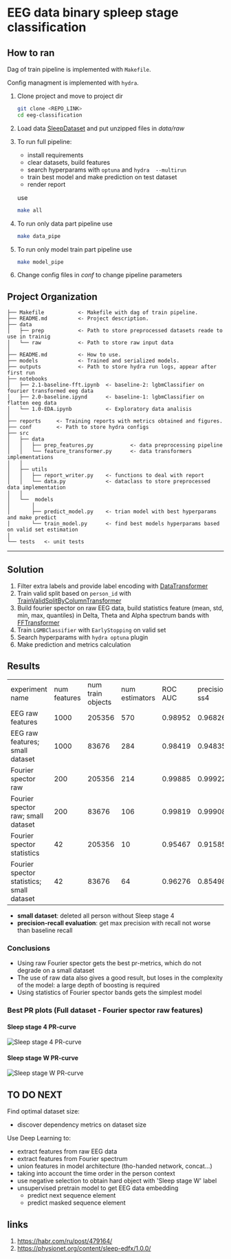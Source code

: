 # EEG data binary spleep stage classification
## How to ran
Dag of train pipeline is implemented with `Makefile`.

Config managment is implemented with `hydra`.
1. Clone project and move to project dir
   ```bash
   git clone <REPO_LINK>
   cd eeg-classification
   ```
2. Load data [SleepDataset](https://mega.nz/folder/WbAXUCZD#iRr7rcXJZ3pMPemVd4JUQw) and put unzipped files in *data/raw*
3. To run full pipeline:
    * install requirements
    * clear datasets, build features
    * search hyperparams with `optuna` and `hydra  --multirun`
    * train best model and make prediction on test dataset
    * render report
    
    use
    ```bash
    make all
    ```
4. To run only data part pipeline use
    ```bash
   make data_pipe  
   ```
5. To run only model train part pipeline use
    ```bash
   make model_pipe
    ```
6. Change config files in *conf* to change pipeline parameters

Project Organization
------------

    ├── Makefile           <- Makefile with dag of train pipeline.
    ├── README.md          <- Project description.
    ├── data
    │   ├── prep           <- Path to store preprocessed datasets reade to use in trainig
    │   └── raw            <- Path to store raw input data
    │
    ├── README.md          <- How to use.
    ├── models             <- Trained and serialized models.
    ├── outputs            <- Path to store hydra run logs, appear after first run
    ├── notebooks
    │   ├── 2.1-baseline-fft.ipynb  <- baseline-2: lgbmClassifier on fourier transformed eeg data
    │   ├── 2.0-baseline.ipynd      <- baseline-1: lgbmClassifier on flatten eeg data
    │   └── 1.0-EDA.ipynb           <- Exploratory data analisis
    │
    ├── reports     <- Training reports with metrics obtained and figures.
    ├── conf        <- Path to store hydra configs
    ├── src                
    │   ├── data   
    │   │   ├── prep_features.py            <- data preprocessing pipeline
    │   │   └── feature_transformer.py      <- data transformers implementations
    │   │
    │   ├── utils
    │   │   ├── report_writer.py    <- functions to deal with report
    │   │   └── data.py             <- dataclass to store preprocessed data implementation
    │   │
    │   └──  models                     
    │       │                               
    │       ├── predict_model.py    <- trian model with best hyperparams and make predict
    │       └── train_model.py      <- find best models hyperparams based on valid set estimation
    │
    └── tests   <- unit tests

--------

## Solution
1. Filter extra labels and provide label encoding with [DataTransformer](https://github.com/Tarelkinal/eeg-classification/blob/main/src/data/feature_transformer.py)
2. Train valid split based on `person_id` with [TrainValidSplitByColumnTransformer](https://github.com/Tarelkinal/eeg-classification/blob/main/src/data/feature_transformer.py)
3. Build fourier spector on raw EEG data, build statistics feature (mean, std, min, max, quantiles) in Delta, Theta 
   and Alpha spectrum bands with [FFTransformer](https://github.com/Tarelkinal/eeg-classification/blob/main/src/data/feature_transformer.py)
4. Train `LGMBClassifier` with `EarlyStopping` on valid set
5. Search hyperparams with `hydra optuna` plugin
6. Make prediction and metrics calculation


## Results

<table>

<TR>
   <TD class="c2">experiment name</TD>
   <TD class="c3">num features</TD>
   <TD class="c3">num train objects</TD>
   <TD class="c3">num estimators</TD>
   <TD class="c3">ROC AUC</TD>
   <TD class="c4">precision ss4</TD>
   <TD class="c5">recall ss4</TD>
   <TD class="c6">precision ssW</TD>
   <TD class="c7"><SPAN>recall ssW</SPAN></TD>
</TR>

<TR>
   <TD class="c2">EEG raw features</TD>
   <TD class="c3">1000</TD>
   <TD class="c3">205356</TD>
   <TD class="c3">570</TD>
   <TD class="c3">0.98952</TD>
   <TD class="c4">0.96826</TD>
   <TD class="c5">0.92166</TD>
   <TD class="c6">0.99952</TD>
   <TD class="c7"><SPAN>0.55756</SPAN></TD>
</TR>

<TR>
   <TD class="c2">EEG raw features; small dataset</TD>
   <TD class="c3">1000</TD>
   <TD class="c3">83676</TD>
   <TD class="c3">284</TD>
   <TD class="c3">0.98419</TD>
   <TD class="c4">0.94835</TD>
   <TD class="c5">0.92154</TD>
   <TD class="c6">0.99686</TD>
   <TD class="c7"><SPAN>0.55128</SPAN></TD>
</TR>

<TR>
   <TD class="c2">Fourier spector raw</TD>
   <TD class="c3">200</TD>
   <TD class="c3">205356</TD>
   <TD class="c3">214</TD>
   <TD class="c3">0.99885</TD>
   <TD class="c4">0.99922</TD>
   <TD class="c5">0.93799</TD>
   <TD class="c6">0.99938</TD>
   <TD class="c7"><SPAN>0.6469</SPAN></TD>
</TR>

<TR>
   <TD class="c2">Fourier spector raw; small dataset</TD>
   <TD class="c3">200</TD>
   <TD class="c3">83676</TD>
   <TD class="c3">106</TD>
   <TD class="c3">0.99819</TD>
   <TD class="c4">0.99908</TD>
   <TD class="c5">0.92325</TD>
   <TD class="c6">0.99954</TD>
   <TD class="c7"><SPAN>0.57666</SPAN></TD>
</TR>

<TR>
   <TD class="c2">Fourier spector statistics</TD>
   <TD class="c3">42</TD>
   <TD class="c3">205356</TD>
   <TD class="c3">10</TD>
   <TD class="c3">0.95467</TD>
   <TD class="c4">0.91585</TD>
   <TD class="c5">0.92154</TD>
   <TD class="c6">0.9382</TD>
   <TD class="c7"><SPAN>0.83333</SPAN></TD>
</TR>

<TR>
   <TD class="c2">Fourier spector statistics; small dataset</TD>
   <TD class="c3">42</TD>
   <TD class="c3">83676</TD>
   <TD class="c3">64</TD>
   <TD class="c3">0.96276</TD>
   <TD class="c4">0.85498</TD>
   <TD class="c5">0.92154</TD>
   <TD class="c6">0.98064</TD>
   <TD class="c7"><SPAN>0.52083</SPAN></TD>
</TR>

</table>

* **small dataset**: deleted all person without Sleep stage 4
* **precision-recall evaluation**: get max precision with recall not worse than baseline recall

### Conclusions
* Using raw Fourier spector gets the best pr-metrics, which do not degrade on a small dataset
* The use of raw data also gives a good result, but loses in the complexity of the model: a large depth of boosting is required   
* Using statistics of Fourier spector bands gets the simplest model 

### Best PR plots (Full dataset - Fourier spector raw features)

#### Sleep stage 4 PR-curve   
![Sleep stage 4 PR-curve](reports/fourier_spector_raw-pr_fig_1.png)

#### Sleep stage W PR-curve
![Sleep stage W PR-curve](reports/fourier_spector_raw-pr_fig_0.png)

## TO DO NEXT
Find optimal dataset size:
   * discover dependency metrics on dataset size

Use Deep Learning to:
   * extract features from raw EEG data
   * extract features from Fourier spectrum
   * union features in model architecture (tho-handed network, concat...)
   * taking into account the time order in the person context
   * use negative selection to obtain hard object with 'Sleep stage W' label
   * unsupervised pretrain model to get EEG data embedding
      * predict next sequence element
      * predict masked sequence element

## links
1. https://habr.com/ru/post/479164/
2. https://physionet.org/content/sleep-edfx/1.0.0/

